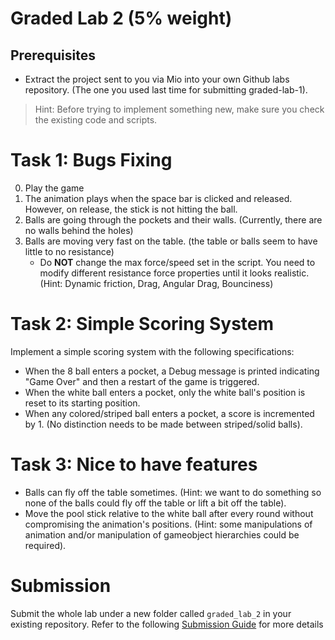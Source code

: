 # Graded Lab 2 (5% weight)

## Prerequisites
* Extract the project sent to you via Mio into your own Github labs repository. (The one you used last time for submitting graded-lab-1).

>Hint: Before trying to implement something new, make sure you check the existing code and scripts.

# Task 1: Bugs Fixing
0. Play the game
1. The animation plays when the space bar is clicked and released. However, on release, the stick is not hitting the ball.
1. Balls are going through the pockets and their walls. (Currently, there are no walls behind the holes)
1. Balls are moving very fast on the table. (the table or balls seem to have little to no resistance)
    - Do **NOT** change the max force/speed set in the script. You need to modify different resistance force properties until it looks realistic. (Hint: Dynamic friction, Drag, Angular Drag, Bounciness)

# Task 2: Simple Scoring System
Implement a simple scoring system with the following specifications:
* When the 8 ball enters a pocket, a Debug message is printed indicating "Game Over" and then a restart of the game is triggered.
* When the white ball enters a pocket, only the white ball's position is reset to its starting position.
* When any colored/striped ball enters a pocket, a score is incremented by 1. (No distinction needs to be made between striped/solid balls).

# Task 3: Nice to have features
* Balls can fly off the table sometimes. (Hint: we want to do something so none of the balls could fly off the table or lift a bit off the table). 
* Move the pool stick relative to the white ball after every round without compromising the animation's positions. (Hint: some manipulations of animation and/or manipulation of gameobject hierarchies could be required).

# Submission
Submit the whole lab under a new folder called `graded_lab_2` in your existing repository.
Refer to the following [Submission Guide](./submission_guide.md) for more details
